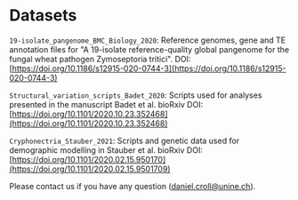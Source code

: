 # Datasets

`19-isolate_pangenome_BMC_Biology_2020`: Reference genomes, gene and TE annotation files for "A 19-isolate reference-quality global pangenome for the fungal wheat pathogen Zymoseptoria tritici". DOI: [https://doi.org/10.1186/s12915-020-0744-3](https://doi.org/10.1186/s12915-020-0744-3)

`Structural_variation_scripts_Badet_2020`: Scripts used for analyses presented in the manuscript Badet et al. bioRxiv DOI: [https://doi.org/10.1101/2020.10.23.352468](https://doi.org/10.1101/2020.10.23.352468)

`Cryphonectria_Stauber_2021`: Scripts and genetic data used for demographic modelling in Stauber et al. bioRxiv DOI: [https://doi.org/10.1101/2020.02.15.950170](https://doi.org/10.1101/2020.02.15.9501709)

Please contact us if you have any question (daniel.croll@unine.ch).

